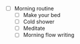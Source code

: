 - [ ] Morning routine
  - [ ] Make your bed
  - [ ] Cold shower
  - [ ] Meditate
  - [ ] Morning flow writing
